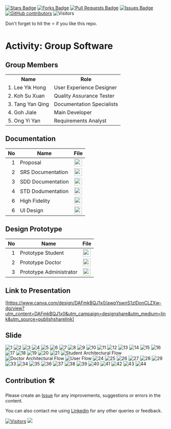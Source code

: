 
<a href="https://github.com/drshahizan/software-engineering/stargazers"><img src="https://img.shields.io/github/stars/drshahizan/software-engineering" alt="Stars Badge"/></a>
<a href="https://github.com/drshahizan/software-engineering/network/members"><img src="https://img.shields.io/github/forks/drshahizan/software-engineering" alt="Forks Badge"/></a>
<a href="https://github.com/drshahizan/software-engineering/pulls"><img src="https://img.shields.io/github/issues-pr/drshahizan/software-engineering" alt="Pull Requests Badge"/></a>
<a href="https://github.com/drshahizan/software-engineering/issues"><img src="https://img.shields.io/github/issues/drshahizan/software-engineering" alt="Issues Badge"/></a>
<a href="https://github.com/drshahizan/software-engineering/graphs/contributors"><img alt="GitHub contributors" src="https://img.shields.io/github/contributors/drshahizan/software-engineering?color=2b9348"></a>
![Visitors](https://api.visitorbadge.io/api/visitors?path=https%3A%2F%2Fgithub.com%2Fdrshahizan%2Fsoftware-engineering&labelColor=%23d9e3f0&countColor=%23697689&style=flat)


Don't forget to hit the :star: if you like this repo.

# Activity: Group Software

## Group Members
<table>
  <tr>
    <th>Name</th>
    <th>Role</th>
  </tr>
  <tr>
    <td>1.  Lee Yik Hong</td>
    <td>User Experience Designer</td>
  </tr>
    <tr>
    <td>2. Koh Su Xuan</td>
    <td>Quality Assurance Tester</td>
  </tr>
    <tr>
    <td>3. Tang Yan Qing</td>
    <td>Documentation Specialists</td>
  </tr>
    <tr>
    <td>4. Goh Jiale</td>
    <td>Main Developer</td>
  </tr>
    <tr>
    <td>5. Ong Yi Yan</td>
    <td>Requirements Analyst</td>
  </tr>
</table>

## Documentation
| No | Name |File | 
| -----:| ----- | :------: | 
|1| Proposal| <a href="https://github.com/drshahizan/software-engineering/tree/main/proposal/submission/sec02/Software" ><img src="https://raw.githubusercontent.com/drshahizan/software-engineering/main/images/document1.png" width="24px" height="24px" ></a>|
|2| SRS Documentation| <a href="https://docs.google.com/document/d/1IYG7GiCYAsp6VpTwAMfNKDYWtK1Ys9vY/edit" ><img src="https://raw.githubusercontent.com/drshahizan/software-engineering/main/images/document1.png" width="24px" height="24px" ></a>|
|3| SDD Documentation| <a href="https://docs.google.com/document/d/1wZM18js6_QeOm4MTLIUjTZGQgpz86zJT/edit" ><img src="https://raw.githubusercontent.com/drshahizan/software-engineering/main/images/document1.png" width="24px" height="24px" ></a>|
|4| STD Dodumentation| <a href="https://docs.google.com/document/d/1AfHNhbFiSWCmKlsLeY0AifdLKZqnFEtP/edit" ><img src="https://raw.githubusercontent.com/drshahizan/software-engineering/main/images/document1.png" width="24px" height="24px" ></a>|
|6| High Fidelity| <a href="https://www.figma.com/file/l76fJTJbZyY5oTFQS13les/High-Fidelity-Design?type=design&node-id=0-1&mode=design&t=LYWg1QTbaq1JAEzD-0" ><img src="https://raw.githubusercontent.com/drshahizan/software-engineering/fa23f96100aedccb8c634fba496ebcfc9968b9ee/images/figma.svg" width="24px" height="24px" ></a>|
|6| UI Design| <a href="https://www.figma.com/file/j0nAd3Ph1MnHZljmIi8kTk/UI-Design?type=design&node-id=0-1&mode=design&t=FRriUK1E9AQFO2BO-0" ><img src="https://raw.githubusercontent.com/drshahizan/software-engineering/fa23f96100aedccb8c634fba496ebcfc9968b9ee/images/figma.svg" width="24px" height="24px" ></a>|

## Design Prototype
| No | Name |File | 
| -----:| ----- | :------: | 
|1| Prototype Student| <a href="https://www.figma.com/proto/j0nAd3Ph1MnHZljmIi8kTk/UI-Design?type=design&node-id=138-31312&t=HpTPOmIpNtYfA6J9-0&scaling=scale-down&page-id=0%3A1&starting-point-node-id=138%3A31312"><img src="https://raw.githubusercontent.com/drshahizan/software-engineering/fa23f96100aedccb8c634fba496ebcfc9968b9ee/images/figma.svg" width="24px" height="24px" ></a>|
|2| Prototype Doctor| <a href="https://www.figma.com/proto/j0nAd3Ph1MnHZljmIi8kTk/UI-Design?type=design&node-id=169-31207&t=PY91ONQprdWeFRVu-0&scaling=scale-down&page-id=1%3A3&starting-point-node-id=169%3A31207" ><img src="https://raw.githubusercontent.com/drshahizan/software-engineering/fa23f96100aedccb8c634fba496ebcfc9968b9ee/images/figma.svg" width="24px" height="24px" ></a>|
|3| Prototype Administrator| <a href="https://www.figma.com/proto/j0nAd3Ph1MnHZljmIi8kTk/UI-Design?type=design&node-id=169-32026&t=kHR7XsjA8CP5Sn6o-0&scaling=scale-down&page-id=1%3A4&starting-point-node-id=169%3A32026" ><img src="https://raw.githubusercontent.com/drshahizan/software-engineering/fa23f96100aedccb8c634fba496ebcfc9968b9ee/images/figma.svg" width="24px" height="24px" ></a>|

## Link to Presentation
[https://www.canva.com/design/DAFmkBQJ1x0/awqYswnS1zlDonCLZXw-dg/view?utm_content=DAFmkBQJ1x0&utm_campaign=designshare&utm_medium=link&utm_source=publishsharelink]

## Slide
![1](https://github.com/drshahizan/software-engineering/assets/129137382/124e980c-2b65-442d-be4e-178ab5f0d05f)
![2](https://github.com/drshahizan/software-engineering/assets/129137382/c80a53ae-26f6-4f0f-b88d-be077f8c53e7)
![3](https://github.com/drshahizan/software-engineering/assets/129137382/f7c6c6f3-729f-4623-921b-632cc56ff3ee)
![4](https://github.com/drshahizan/software-engineering/assets/129137382/24c1e11c-47a5-4e05-8142-e8e87ebc5b4f)
![5](https://github.com/drshahizan/software-engineering/assets/129137382/00eed8f3-82e2-4e4e-a52a-8f881d40dd11)
![6](https://github.com/drshahizan/software-engineering/assets/129137382/22f44e87-5db6-4192-b965-db2df91cef20)
![7](https://github.com/drshahizan/software-engineering/assets/129137382/a8de6fae-8004-4d13-ba25-82420aac362f)
![8](https://github.com/drshahizan/software-engineering/assets/129137382/9da5ea8a-a0ed-42db-93be-3379f3a1e6ca)
![9](https://github.com/drshahizan/software-engineering/assets/129137382/a4e53783-b7ec-4da9-9de1-e9fedc03f0c4)
![10](https://github.com/drshahizan/software-engineering/assets/129137382/01f35e3c-4294-487b-a9f2-ab1763ed47a2)
![11](https://github.com/drshahizan/software-engineering/assets/129137382/74ec1d9c-bdff-403d-ac13-24ec3da86ad1)
![12](https://github.com/drshahizan/software-engineering/assets/129137382/2054ca17-36c0-4410-8577-b288fbad359f)
![13](https://github.com/drshahizan/software-engineering/assets/129137382/3b661069-757a-4c96-900e-97264ec0e196)
![14](https://github.com/drshahizan/software-engineering/assets/129137382/33767595-94da-40c6-b00d-6479ff79b9ca)
![15](https://github.com/drshahizan/software-engineering/assets/129137382/87c8ea8b-172c-4f9f-bf55-0228dd87298c)
![16](https://github.com/drshahizan/software-engineering/assets/129137382/77db72a8-2d7d-4bc9-8bcd-6b2f65b86e59)
![17](https://github.com/drshahizan/software-engineering/assets/129137382/4cbe6c0b-ba4f-4bf0-8d49-5a89802909f4)
![18](https://github.com/drshahizan/software-engineering/assets/129137382/46030ce6-2304-427d-ae32-0ba12fd1c1b3)
![19](https://github.com/drshahizan/software-engineering/assets/129137382/8380db2c-1158-4b65-a6d8-8056458db1db)
![20](https://github.com/drshahizan/software-engineering/assets/129137382/99bf3476-a17a-431f-aaf5-1e0cb972778c)
![21](https://github.com/drshahizan/software-engineering/assets/128120717/16e6e50b-125d-4d75-b2ea-5e317afb8e2c)
![Student Architectural Flow](https://github.com/drshahizan/software-engineering/assets/128120717/de02119d-0f68-47ed-860b-35a060c51c1a)
![Doctor Architectural Flow](https://github.com/drshahizan/software-engineering/assets/128120717/b9fd83f4-9031-47e6-90e8-40b123e9022f)
![User Flow](https://github.com/drshahizan/software-engineering/assets/128120717/02d3eaa4-3ace-41dc-81c0-5bf7e0d193b9)
![24](https://github.com/drshahizan/software-engineering/assets/129137382/1c043f62-faca-40f5-9717-430485eb6a30)
![25](https://github.com/drshahizan/software-engineering/assets/128120717/9a6f043e-c4eb-4539-b36c-e8b32708ae9f)
![26](https://github.com/drshahizan/software-engineering/assets/129137382/5c552451-25e0-4b67-a19e-218b9e241f61)
![27](https://github.com/drshahizan/software-engineering/assets/128120717/2e356f44-a6c2-4311-a212-3e2e7634dbb4)
![28](https://github.com/drshahizan/software-engineering/assets/129137382/bc18a828-4f17-41ad-ad19-2b8410a10297)
![29](https://github.com/drshahizan/software-engineering/assets/129137382/1a3706d4-d09a-4aea-9ccf-53b5a67134e1)
![33](https://github.com/drshahizan/software-engineering/assets/128120717/bb63e5d1-d85e-4db4-944c-eb7cb35618a2)
![34](https://github.com/drshahizan/software-engineering/assets/129137382/ac2d3602-d22a-4dbc-8bc7-349143af755f)
![35](https://github.com/drshahizan/software-engineering/assets/129137382/fbc86afc-6816-4aa6-a68c-877d52800a67)
![36](https://github.com/drshahizan/software-engineering/assets/129137382/eef3becb-6083-4a3b-9bd7-956a3ad1a89d)
![37](https://github.com/drshahizan/software-engineering/assets/129137382/8591e922-f0ad-42e1-97cd-6fbb767b50af)
![38](https://github.com/drshahizan/software-engineering/assets/129137382/d6b2af12-d762-4699-b819-20107971fba2)
![39](https://github.com/drshahizan/software-engineering/assets/129137382/43a95b05-8dbf-4b31-8c4b-66c9c7d73c32)
![40](https://github.com/drshahizan/software-engineering/assets/129137382/87ac1c0b-337e-4bcb-9690-1a6d7f304ce8)
![41](https://github.com/drshahizan/software-engineering/assets/129137382/98ff0f70-3a05-40d7-804d-ffda98a19d37)
![42](https://github.com/drshahizan/software-engineering/assets/129137382/a4b091cc-796f-46c3-9881-ce13bdb967fc)
![43](https://github.com/drshahizan/software-engineering/assets/129137382/18a37048-ddce-4b97-b760-b15d21e03a8c)
![44](https://github.com/drshahizan/software-engineering/assets/129137382/71c152f4-29d9-4e57-9d80-406006f6639f)



## Contribution 🛠️
Please create an [Issue](https://github.com/drshahizan/software-engineering/issues) for any improvements, suggestions or errors in the content.

You can also contact me using [Linkedin](https://www.linkedin.com/in/drshahizan/) for any other queries or feedback.

[![Visitors](https://api.visitorbadge.io/api/visitors?path=https%3A%2F%2Fgithub.com%2Fdrshahizan&labelColor=%23697689&countColor=%23555555&style=plastic)](https://visitorbadge.io/status?path=https%3A%2F%2Fgithub.com%2Fdrshahizan)
![](https://hit.yhype.me/github/profile?user_id=81284918)


